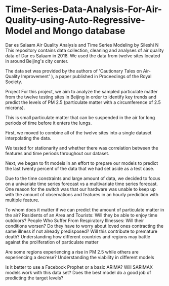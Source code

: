 # Time-Series-Data-Analysis-For-Air-Quality-using-Auto-Regressive-Model and Mongo database
Dar es Salaam Air Quality Analysis and Time Series Modeling
by Sileshi N
This repository contains data collection, cleaning and analyses of air quality data of Dar es Salaam in 2018. We used the data from twelve sites located in around Beijing's city center.

The data set was provided by the authors of 'Cautionary Tales on Air-Quality Improvement' ), a paper published in Proceedings of the Royal Society.

Project
For this project, we aim to analyze the sampled particulate matter from the twelve testing sites in Beijing in order to identify key trends and predict the levels of PM 2.5 (particulate matter with a circumference of 2.5 microns).

This is small particulate matter that can be suspended in the air for long periods of time before it enters the lungs.

First, we moved to combine all of the twelve sites into a single dataset interpolating the data.

We tested for stationarity and whether there was correlation between the features and time periods throughout our dataset.

Next, we began to fit models in an effort to prepare our models to predict the last twenty percent of the data that we had set aside as a test case.

Due to the time constraints and large amount of data, we decided to focus on a univariate time series forecast vs a multivariate time series forecast. One reason for the switch was that our hardware was unable to keep up with the amount of observations and features in an hourly prediction with multiple feature.


To whom does it matter if we can predict the amount of particulate matter in the air?
Residents of an Area and Tourists:
Will they be able to enjoy time outdoors?
People Who Suffer From Respiratory Illnesses:
Will their conditions worsen? Do they have to worry about loved ones contracting the same illness if not already predisposed? Will this contribute to premature death?
Understanding how different countries and regions may battle against the proliferation of particulate matter

Are some regions experiencing a rise in PM 2.5 while others are experiencing a decrese?
Understanding the viability in different models

Is it better to use a Facebook Prophet or a basic ARIMA?
Will SARIMAX models work with this data set?
Does the best model do a good job of predicting the target levels?
